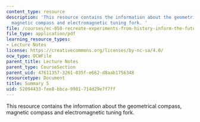 ```yaml
---
content_type: resource
description: 'This resource contains the information about the geometrical compass,
  magnetic compass and electromagnetic tuning fork. '
file: /courses/ec-050-recreate-experiments-from-history-inform-the-future-from-the-past-galileo-january-iap-2010/52094433fee8bbca9901714d29e7f7ff_MITEC_050IAP10_sum05.pdf
file_type: application/pdf
learning_resource_types:
- Lecture Notes
license: https://creativecommons.org/licenses/by-nc-sa/4.0/
ocw_type: OCWFile
parent_title: Lecture Notes
parent_type: CourseSection
parent_uid: 47611357-3261-035f-e662-d8aab1756348
resourcetype: Document
title: Summary 5
uid: 52094433-fee8-bbca-9901-714d29e7f7ff
---
```

This resource contains the information about the geometrical compass, magnetic compass and electromagnetic tuning fork. 